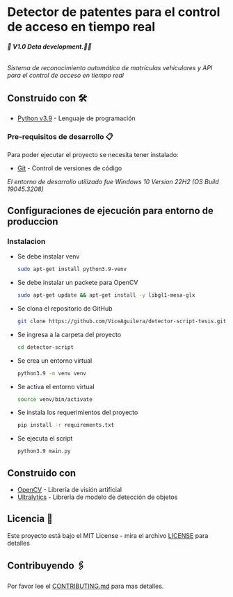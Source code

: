 # Detector de patentes para el control de acceso en tiempo real

###### **🚧 V1.0 Deta development.🚧🔨**

_Sistema de reconocimiento automático de matrículas vehiculares y API para el control de acceso en tiempo real_

## Construido con 🛠️

- [Python v3.9](https://www.python.org/) - Lenguaje de programación

### Pre-requisitos de desarrollo 📋

Para poder ejecutar el proyecto se necesita tener instalado:

- [Git](https://git-scm.com/downloads) - Control de versiones de código

_El entorno de desarrollo utilizado fue Windows 10 Version 22H2 (OS Build 19045.3208)_

## Configuraciones de ejecución para entorno de produccion

### Instalacion

- Se debe instalar venv
  ```bash
  sudo apt-get install python3.9-venv
  ```
  
- Se debe instalar un packete para OpenCV
  ```bash
  sudo apt-get update && apt-get install -y libgl1-mesa-glx
  ```

- Se clona el repositorio de GitHub
  ```bash
  git clone https://github.com/ViceAguilera/detector-script-tesis.git detector-script
  ```
  
- Se ingresa a la carpeta del proyecto
  ```bash
  cd detector-script
  ```
  
- Se crea un entorno virtual
  ```bash
  python3.9 -m venv venv
  ```
  
- Se activa el entorno virtual
  ```bash
  source venv/bin/activate
  ```

- Se instala los requerimientos del proyecto
  ```bash
  pip install -r requirements.txt
  ```
  
- Se ejecuta el script
  ```bash
  python3.9 main.py
  ```

## Construido con 
- [OpenCV](https://opencv.org/) - Librería de visión artificial
- [Ultralytics](https://ultralytics.com/) - Librería de modelo de detección de objetos

## Licencia 📄

Este proyecto está bajo el MIT License - mira el archivo [LICENSE](LICENSE) para detalles

## Contribuyendo 🖇️

Por favor lee el [CONTRIBUTING.md](CONTRIBUTING.md) para mas detalles.
